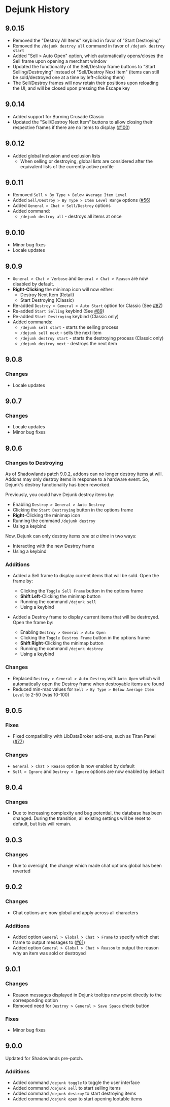 # Dejunk History

## 9.0.15

- Removed the "Destroy All Items" keybind in favor of "Start Destroying"
- Removed the `/dejunk destroy all` command in favor of `/dejunk destroy start`
- Added "Sell > Auto Open" option, which automatically opens/closes the Sell frame upon opening a merchant window
- Updated the functionality of the Sell/Destroy frame buttons to "Start Selling/Destroying" instead of "Sell/Destroy Next Item" (items can still be sold/destroyed one at a time by left-clicking them)
- The Sell/Destroy frames will now retain their positions upon reloading the UI, and will be closed upon pressing the Escape key

## 9.0.14

- Added support for Burning Crusade Classic
- Updated the "Sell/Destroy Next Item" buttons to allow closing their respective
  frames if there are no items to display ([#100](https://github.com/moody/Dejunk/issues/100))

## 9.0.12

- Added global inclusion and exclusion lists
  - When selling or destroying, global lists are considered after the equivalent lists of the currently active profile

## 9.0.11

- Removed `Sell > By Type > Below Average Item Level`
- Added `Sell/Destroy > By Type > Item Level Range` options ([#56](https://github.com/moody/Dejunk/issues/56))
- Added `General > Chat > Sell/Destroy` options
- Added command:
  - `/dejunk destroy all` - destroys all items at once

## 9.0.10

- Minor bug fixes
- Locale updates

## 9.0.9

- `General > Chat > Verbose` and `General > Chat > Reason` are now disabled by default.
- **Right-Clicking** the minimap icon will now either:
  - Destroy Next Item (Retail)
  - Start Destroying (Classic)
- Re-added `Destroy > General > Auto Start` option for Classic (See [#87](https://github.com/moody/Dejunk/issues/87))
- Re-added `Start Selling` keybind (See [#89](https://github.com/moody/Dejunk/issues/89))
- Re-added `Start Destroying` keybind (Classic only)
- Added commands:
  - `/dejunk sell start` - starts the selling process
  - `/dejunk sell next` - sells the next item
  - `/dejunk destroy start` - starts the destroying process (Classic only)
  - `/dejunk destroy next` - destroys the next item

## 9.0.8

### Changes

- Locale updates

## 9.0.7

### Changes

- Locale updates
- Minor bug fixes

## 9.0.6

### Changes to Destroying

As of Shadowlands patch 9.0.2, addons can no longer destroy items at will.
Addons may only destroy items in response to a hardware event.
So, Dejunk's destroy functionality has been reworked.

Previously, you could have Dejunk destroy items by:

- Enabling `Destroy > General > Auto Destroy`
- Clicking the `Start Destroying` button in the options frame
- **Right**-Clicking the minimap icon
- Running the command `/dejunk destroy`
- Using a keybind

Now, Dejunk can only destroy items _one at a time_ in two ways:

- Interacting with the new Destroy frame
- Using a keybind

### Additions

- Added a Sell frame to display current items that will be sold.
  Open the frame by:

  - Clicking the `Toggle Sell Frame` button in the options frame
  - **Shift Left**-Clicking the minimap button
  - Running the command `/dejunk sell`
  - Using a keybind

- Added a Destroy frame to display current items that will be destroyed.
  Open the frame by:
  - Enabling `Destroy > General > Auto Open`
  - Clicking the `Toggle Destroy Frame` button in the options frame
  - **Shift Right**-Clicking the minimap button
  - Running the command `/dejunk destroy`
  - Using a keybind

### Changes

- Replaced `Destroy > General > Auto Destroy` with `Auto Open` which will
  automatically open the Destroy frame when destroyable items are found
- Reduced min-max values for `Sell > By Type > Below Average Item Level` to
  2-50 (was 10-100)

## 9.0.5

### Fixes

- Fixed compatibility with LibDataBroker add-ons, such as Titan Panel ([#77](https://github.com/moody/Dejunk/issues/77))

### Changes

- `General > Chat > Reason` option is now enabled by default
- `Sell > Ignore` and `Destroy > Ignore` options are now enabled by default

## 9.0.4

### Changes

- Due to increasing complexity and bug potential, the database has been changed.
  During the transition, all existing settings will be reset to default, but
  lists will remain.

## 9.0.3

### Changes

- Due to oversight, the change which made chat options global has been reverted

## 9.0.2

### Changes

- Chat options are now global and apply across all characters

### Additions

- Added option `General > Global > Chat > Frame` to specify which chat frame to output messages to ([#61](https://github.com/moody/Dejunk/issues/61))
- Added option `General > Global > Chat > Reason` to output the reason why an item was sold or destroyed

## 9.0.1

### Changes

- Reason messages displayed in Dejunk tooltips now point directly to the corresponding option
- Removed need for `Destroy > General > Save Space` check button

### Fixes

- Minor bug fixes

## 9.0.0

Updated for Shadowlands pre-patch.

### Additions

- Added command `/dejunk toggle` to toggle the user interface
- Added command `/dejunk sell` to start selling items
- Added command `/dejunk destroy` to start destroying items
- Added command `/dejunk open` to start opening lootable items
